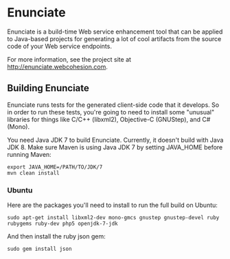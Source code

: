 # Enunciate #

Enunciate is a build-time Web service enhancement tool that can
be applied to Java-based projects for generating a lot of cool
artifacts from the source code of your Web service endpoints.

For more information, see the project site at http://enunciate.webcohesion.com.

## Building Enunciate ###

Enunciate runs tests for the generated client-side code that it develops. So in order to run these tests,
you're going to need to install some "unusual" libraries for things like C/C++ (libxml2), Objective-C
(GNUStep), and C# (Mono).

You need Java JDK 7 to build Enunciate. Currently, it doesn't build with Java JDK 8. Make sure Maven is
using Java JDK 7 by setting JAVA_HOME before running Maven:

    export JAVA_HOME=/PATH/TO/JDK/7
    mvn clean install

### Ubuntu ###

Here are the packages you'll need to install to run the full build on Ubuntu:

```sudo apt-get install libxml2-dev mono-gmcs gnustep gnustep-devel ruby rubygems ruby-dev php5 openjdk-7-jdk```

And then install the ruby json gem:

```sudo gem install json```
